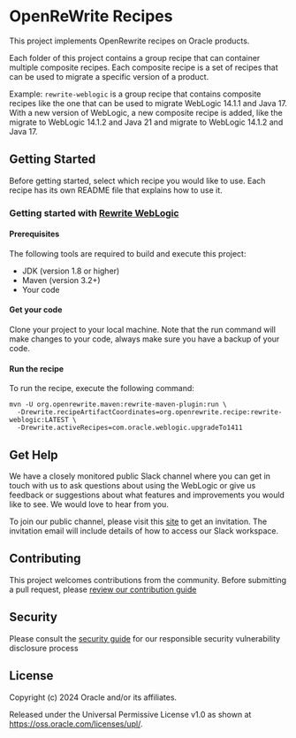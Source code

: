 # OpenReWrite Recipes

This project implements OpenRewrite recipes on Oracle products.

Each folder of this project contains a group recipe that can container multiple composite recipes. Each composite recipe is a set of recipes that can be used to migrate a specific version of a product.

Example: `rewrite-weblogic` is a group recipe that contains composite recipes like the one that can be used to migrate WebLogic 14.1.1 and Java 17. With a new version of WebLogic, a new composite recipe is added, like the migrate to WebLogic 14.1.2 and Java 21 and migrate to WebLogic 14.1.2 and Java 17.

## Getting Started

Before getting started, select which recipe you would like to use. Each recipe has its own README file that explains how to use it.

### Getting started with [Rewrite WebLogic](rewrite-weblogic/README.md)

#### Prerequisites

The following tools are required to build and execute this project:

- JDK (version 1.8 or higher)
- Maven (version 3.2+)
- Your code

#### Get your code

Clone your project to your local machine. Note that the run command will make changes to your code, always make sure you have a backup of your code.

#### Run the recipe

To run the recipe, execute the following command:

```shell
mvn -U org.openrewrite.maven:rewrite-maven-plugin:run \
  -Drewrite.recipeArtifactCoordinates=org.openrewrite.recipe:rewrite-weblogic:LATEST \
  -Drewrite.activeRecipes=com.oracle.weblogic.upgradeTo1411
```

## Get Help

We have a closely monitored public Slack channel where you can get in touch with us to ask questions about using the WebLogic or give us feedback or suggestions about what features and improvements you would like to see.
We would love to hear from you.

To join our public channel, please visit this [site](https://weblogic-slack-inviter.herokuapp.com/) to get an invitation. The invitation email will include details of how to access our Slack workspace.

## Contributing

This project welcomes contributions from the community. Before submitting a pull request, please [review our contribution guide](./CONTRIBUTING.md)

## Security

Please consult the [security guide](./SECURITY.md) for our responsible security vulnerability disclosure process

## License

Copyright (c) 2024 Oracle and/or its affiliates.

Released under the Universal Permissive License v1.0 as shown at
<https://oss.oracle.com/licenses/upl/>.
